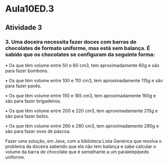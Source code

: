 # Aula10ED.3
## Atividade 3

### 3. Uma doceira necessita fazer doces com barras de chocolates de formato uniforme, mas está sem balança. É sabido que os chocolates se configuram da seguinte forma:

• Os que têm volume entre 50 e 60 cm3, tem aproximadamente 60g e são para fazer bombons.

• Os que têm volume entre 100 e 110 cm3, tem aproximadamente 115g e são para fazer pavês.

• Os que têm volume entre 150 e 165 cm3, tem aproximadamente 160g e são para fazer brigadeiros.

• Os que têm volume entre 200 e 220 cm3, tem aproximadamente 215g e são para fazer bolos.

• Os que têm volume entre 260 e 280 cm3, tem aproximadamente 280g e são para fazer ovos de páscoa.

Fazer uma solução, em Java, com a biblioteca Lista Genérica que resolva o problema da doceira sabendo que ela não tem balança e sabe calcular o volume da barra de chocolate que é semelhante a um paralelepípedo uniforme.
